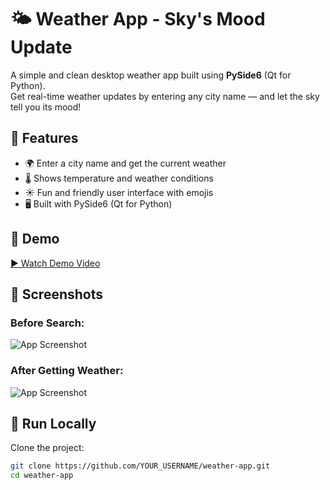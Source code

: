 # 🌤️ Weather App - Sky's Mood Update

A simple and clean desktop weather app built using **PySide6** (Qt for Python).  
Get real-time weather updates by entering any city name — and let the sky tell you its mood!

## 🧠 Features

- 🌍 Enter a city name and get the current weather
- 🌡️ Shows temperature and weather conditions
- ☀️ Fun and friendly user interface with emojis
- 🖥️ Built with PySide6 (Qt for Python)

## 🎥 Demo

[▶️ Watch Demo Video](https://github.com/ShohzamonSulaymon/WeatherApp/blob/main/WeatherApp/demo.mp4)

## 📸 Screenshots

### Before Search:
![App Screenshot](screenshot1.png)

### After Getting Weather:
![App Screenshot](screenshot2.png)

## 🚀 Run Locally

Clone the project:

```bash
git clone https://github.com/YOUR_USERNAME/weather-app.git
cd weather-app
